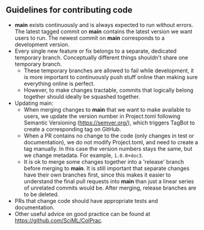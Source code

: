## Guidelines for contributing code
 - **main** exists continuously and is always expected to run without errors. The latest tagged commit on **main** contains the latest version we want users to run. The newest commit on **main** corresponds to a development version.
 - Every single new feature or fix belongs to a separate, dedicated temporary branch. Conceptually different things shouldn't share one temporary branch.
     - These temporary branches are allowed to fail while development, it is more important to continuously push stuff online than making sure everything online is perfect.
     - However, to make changes tractable, commits that logically belong together should ideally be squashed together. 
 - Updating main:
     - When merging changes to **main** that we want to make available to users, we update the version number in Project.toml following Semantic Versioning (https://semver.org/), which triggers TagBot to create a corresponding tag on GitHub. 
     - When a PR contains no change to the code (only changes in test or documentation), we do not modify Project.toml, and need to create a tag manually. In this case the version numbers stays the same, but we change metadata. For example, `1.0.0+doc3`.
     - It is ok to merge some changes together into a 'release' branch before merging to **main**. It is still important that separate changes have their own branches first, since this makes it easier to understand the final pull requests into **main** than just a linear series of unrelated commits would be. After merging, release branches are to be deleted.
 - PRs that change code should have appropriate tests and documentation.
 - Other useful advice on good practice can be found at https://github.com/SciML/ColPrac. 